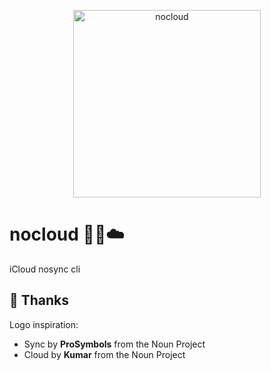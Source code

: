 <p align="center">
  <img width="300" align="center" alt="nocloud" src="https://user-images.githubusercontent.com/6654199/42130706-5c3926e6-7cba-11e8-9274-4e5131ed755e.png">
</p>

# nocloud 🔄🚫☁️
iCloud nosync cli


## 🙏 Thanks

Logo inspiration:
- Sync by **ProSymbols** from the Noun Project
- Cloud by **Kumar** from the Noun Project
